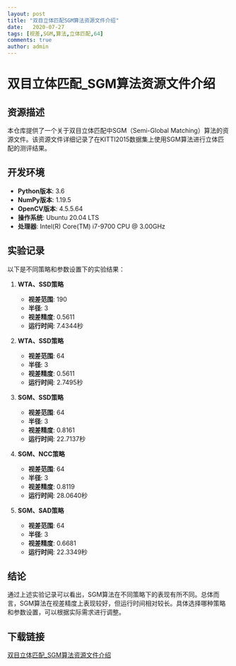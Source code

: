 ```yaml
---
layout: post
title: "双目立体匹配SGM算法资源文件介绍"
date:   2020-07-27
tags: [视差,SGM,算法,立体匹配,64]
comments: true
author: admin
---
```

# 双目立体匹配_SGM算法资源文件介绍

## 资源描述

本仓库提供了一个关于双目立体匹配中SGM（Semi-Global Matching）算法的资源文件。该资源文件详细记录了在KITTI2015数据集上使用SGM算法进行立体匹配的测评结果。

## 开发环境

- **Python版本**: 3.6
- **NumPy版本**: 1.19.5
- **OpenCV版本**: 4.5.5.64
- **操作系统**: Ubuntu 20.04 LTS
- **处理器**: Intel(R) Core(TM) i7-9700 CPU @ 3.00GHz

## 实验记录

以下是不同策略和参数设置下的实验结果：

1. **WTA、SSD策略**
   - **视差范围**: 190
   - **半径**: 3
   - **视差精度**: 0.5611
   - **运行时间**: 7.4344秒

2. **WTA、SSD策略**
   - **视差范围**: 64
   - **半径**: 3
   - **视差精度**: 0.5611
   - **运行时间**: 2.7495秒

3. **SGM、SSD策略**
   - **视差范围**: 64
   - **半径**: 3
   - **视差精度**: 0.8161
   - **运行时间**: 22.7137秒

4. **SGM、NCC策略**
   - **视差范围**: 64
   - **半径**: 3
   - **视差精度**: 0.8119
   - **运行时间**: 28.0640秒

5. **SGM、SAD策略**
   - **视差范围**: 64
   - **半径**: 3
   - **视差精度**: 0.6681
   - **运行时间**: 22.3349秒

## 结论

通过上述实验记录可以看出，SGM算法在不同策略下的表现有所不同。总体而言，SGM算法在视差精度上表现较好，但运行时间相对较长。具体选择哪种策略和参数设置，可以根据实际需求进行调整。

## 下载链接

[双目立体匹配_SGM算法资源文件介绍](https://pan.quark.cn/s/b57ba5bf749e)